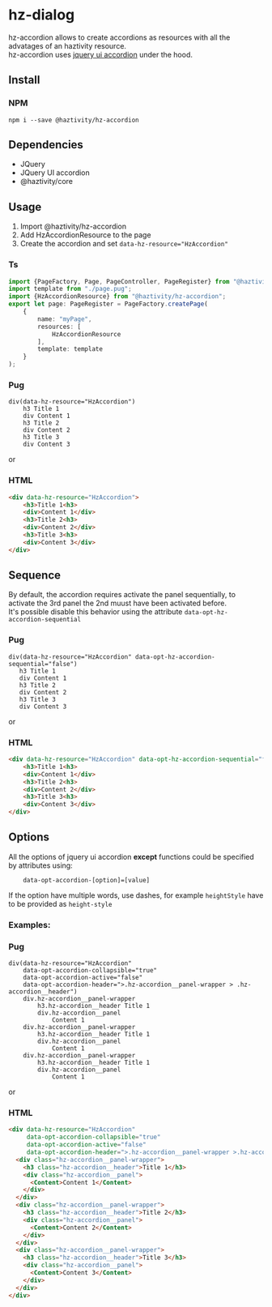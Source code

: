 # hz-dialog
hz-accordion allows to create accordions as resources with all the advatages of an haztivity resource.\
hz-accordion uses [jquery ui accordion](https://jqueryui.com/accordion/) under the hood.
## Install
### NPM
```npm i --save @haztivity/hz-accordion```
## Dependencies
- JQuery
- JQuery UI accordion
- @haztivity/core
## Usage
1. Import @haztivity/hz-accordion
2. Add HzAccordionResource to the page
3. Create the accordion and set ```data-hz-resource="HzAccordion"```
### Ts
```typescript
import {PageFactory, Page, PageController, PageRegister} from "@haztivity/core";
import template from "./page.pug";
import {HzAccordionResource} from "@haztivity/hz-accordion";
export let page: PageRegister = PageFactory.createPage(
    {
        name: "myPage",
        resources: [
            HzAccordionResource
        ],
        template: template
    }
);
```
### Pug
```jade
div(data-hz-resource="HzAccordion")
    h3 Title 1
    div Content 1
    h3 Title 2
    div Content 2
    h3 Title 3
    div Content 3

```
or
### HTML
```html
<div data-hz-resource="HzAccordion">
    <h3>Title 1<h3>
    <div>Content 1</div>
    <h3>Title 2<h3>
    <div>Content 2</div>
    <h3>Title 3<h3>
    <div>Content 3</div>
</div>
```
## Sequence
By default, the accordion requires activate the panel sequentially, to activate the 3rd panel the 2nd muust have been activated before.\
It's possible disable this behavior using the attribute `data-opt-hz-accordion-sequential`
### Pug
```jade
div(data-hz-resource="HzAccordion" data-opt-hz-accordion-sequential="false")
   h3 Title 1
   div Content 1
   h3 Title 2
   div Content 2
   h3 Title 3
   div Content 3
```
or
### HTML
```html
<div data-hz-resource="HzAccordion" data-opt-hz-accordion-sequential="false">
    <h3>Title 1<h3>
    <div>Content 1</div>
    <h3>Title 2<h3>
    <div>Content 2</div>
    <h3>Title 3<h3>
    <div>Content 3</div>
</div>
```
## Options
All the options of jquery ui accordion **except** functions could be specified by attributes using:
```jade
    data-opt-accordion-[option]=[value]
```
If the option have multiple words, use dashes, for example ```heightStyle``` have to be provided as ```height-style```
### Examples:
### Pug
```jade
div(data-hz-resource="HzAccordion"
    data-opt-accordion-collapsible="true"
    data-opt-accordion-active="false"
    data-opt-accordion-header=">.hz-accordion__panel-wrapper > .hz-accordion__header")
    div.hz-accordion__panel-wrapper
        h3.hz-accordion__header Title 1
        div.hz-accordion__panel
            Content 1
    div.hz-accordion__panel-wrapper
        h3.hz-accordion__header Title 1
        div.hz-accordion__panel
            Content 1
    div.hz-accordion__panel-wrapper
        h3.hz-accordion__header Title 1
        div.hz-accordion__panel
            Content 1
```
or
### HTML
```html
<div data-hz-resource="HzAccordion"
     data-opt-accordion-collapsible="true"
     data-opt-accordion-active="false"
     data-opt-accordion-header=">.hz-accordion__panel-wrapper >.hz-accordion__header">
  <div class="hz-accordion__panel-wrapper">
    <h3 class="hz-accordion__header">Title 1</h3>
    <div class="hz-accordion__panel">
      <Content>Content 1</Content>
    </div>
  </div>
  <div class="hz-accordion__panel-wrapper">
    <h3 class="hz-accordion__header">Title 2</h3>
    <div class="hz-accordion__panel">
      <Content>Content 2</Content>
    </div>
  </div>
  <div class="hz-accordion__panel-wrapper">
    <h3 class="hz-accordion__header">Title 3</h3>
    <div class="hz-accordion__panel">
      <Content>Content 3</Content>
    </div>
  </div>
</div>
```